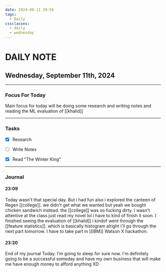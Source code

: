 ```yaml
---
date: 2024-09-11 20:56
tags:
  - Daily
cssclasses:
  - daily
  - wednesday
---
```

# DAILY NOTE
## Wednesday, September 11th, 2024
***
### Focus For Today

Main focus for today will be doing some research and writing notes
and reading the ML evaluation of [[khalid]]

***
### Tasks

- [x] Research
- [ ] Write Notes
- [x] Read "The Winter King"


***
### Journal

#### 23:09
Today wasn't that special day. But i had fun also i explored the canteen of Regen [[college]]. we didn't get what we wanted but yeah we bought chicken sandwich instead. the [[college]] was so fucking dirty. I wasn't attentive at the class just read my novel lol i have to kind of finish it soon. I finished seeing the evaluation of [[khalid]] i kindof went through the [[feature statistics]]. which is basically histogram alright i'll go through the next part tomorrow. I have to take part in [[IBM]] Watson X hackathon.  

#### 23:20
End of my journal Today. I'm going to sleep for sure now. I'm definitely going to be a successful someday and have my own business that will make me have enough money to afford anything XD